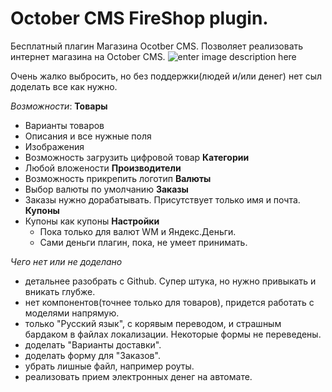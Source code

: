 October CMS FireShop plugin. 
===================
Бесплатный плагин Магазина Ocotber CMS. Позволяет реализовать интернет магазина на October CMS. 
![enter image description here](http://i.piccy.info/i9/79649db3d4024538b1aaf26af24272cf/1432461286/128105/881059/screencapture_shop_my_backend_firestarter_shop_products_create_1432460963033.png)

Очень жалко выбросить, но без поддержки(людей и/или денег) нет сыл доделать все как нужно.


*Возможности*:
**Товары**
 - Варианты товаров
 - Описания и все нужные поля
 - Изображения
 - Возможность загрузить цифровой товар
**Категории**
 - Любой вложености
**Производители**
 - Возможность прикрепить логотип
**Валюты**
 - Выбор валюты по умолчанию
**Заказы**
 - Заказы нужно дорабатывать. Присутствует только имя и почта.
**Купоны**
 - Купоны как купоны 
 **Настройки**
   - Пока только для валют WM и Яндекс.Деньги.
   - Сами деньги плагин, пока, не умеет принимать.

*Чего нет или не доделано*
 - детальнее разобрать с Github. Супер штука, но нужно привыкать и вникать глубже.
 - нет компонентов(точнее только для товаров), придется работать с моделями напрямую.
 - только "Русский язык", с корявым переводом, и страшным бардаком в файлах локализации. Некоторые формы не переведены.
 - доделать "Варианты доставки". 
 - доделать форму для "Заказов".
 - убрать лишные файл, например роуты.
 - реализовать прием электронных денег на автомате.


